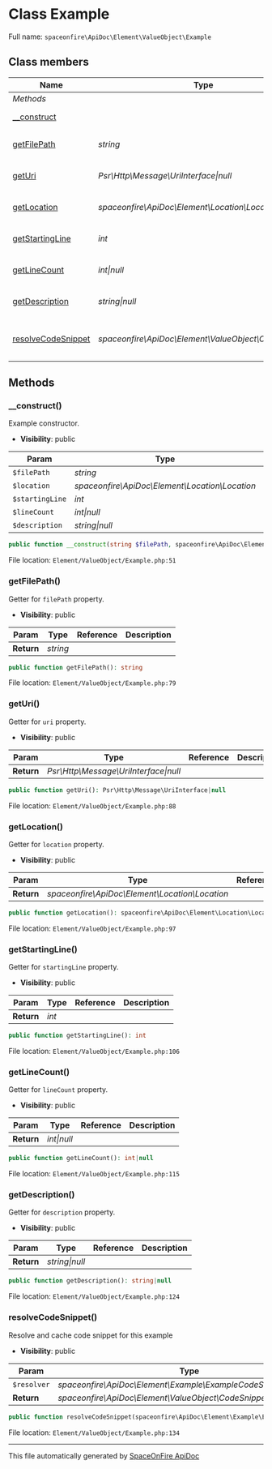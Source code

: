 # Class Example

Full name: `spaceonfire\ApiDoc\Element\ValueObject\Example`

## Class members

| Name                                                                                     | Type                                                 | Summary                                         | Additional                   |
| ---------------------------------------------------------------------------------------- | ---------------------------------------------------- | ----------------------------------------------- | ---------------------------- |
| _Methods_                                                                                |                                                      |                                                 |                              |
| [\_\_construct](#spaceonfire_apidoc_element_valueobject_example_construct)               |                                                      | Example constructor.                            | [📢](# "Visibility: public") |
| [getFilePath](#spaceonfire_apidoc_element_valueobject_example_getfilepath)               | _string_                                             | Getter for `filePath` property.                 | [📢](# "Visibility: public") |
| [getUri](#spaceonfire_apidoc_element_valueobject_example_geturi)                         | _Psr\Http\Message\UriInterface&#124;null_            | Getter for `uri` property.                      | [📢](# "Visibility: public") |
| [getLocation](#spaceonfire_apidoc_element_valueobject_example_getlocation)               | _spaceonfire\ApiDoc\Element\Location\Location_       | Getter for `location` property.                 | [📢](# "Visibility: public") |
| [getStartingLine](#spaceonfire_apidoc_element_valueobject_example_getstartingline)       | _int_                                                | Getter for `startingLine` property.             | [📢](# "Visibility: public") |
| [getLineCount](#spaceonfire_apidoc_element_valueobject_example_getlinecount)             | _int&#124;null_                                      | Getter for `lineCount` property.                | [📢](# "Visibility: public") |
| [getDescription](#spaceonfire_apidoc_element_valueobject_example_getdescription)         | _string&#124;null_                                   | Getter for `description` property.              | [📢](# "Visibility: public") |
| [resolveCodeSnippet](#spaceonfire_apidoc_element_valueobject_example_resolvecodesnippet) | _spaceonfire\ApiDoc\Element\ValueObject\CodeSnippet_ | Resolve and cache code snippet for this example | [📢](# "Visibility: public") |

## Methods

<a name="spaceonfire_apidoc_element_valueobject_example_construct"></a>

### \_\_construct()

Example constructor.

-   **Visibility**: public

| Param           | Type                                           | Reference | Description |
| --------------- | ---------------------------------------------- | --------- | ----------- |
| `$filePath`     | _string_                                       | No        |             |
| `$location`     | _spaceonfire\ApiDoc\Element\Location\Location_ | No        |             |
| `$startingLine` | _int_                                          | No        |             |
| `$lineCount`    | _int&#124;null_                                | No        |             |
| `$description`  | _string&#124;null_                             | No        |             |

```php
public function __construct(string $filePath, spaceonfire\ApiDoc\Element\Location\Location $location, int $startingLine = 0, int|null $lineCount = null, string|null $description = null)
```

File location: `Element/ValueObject/Example.php:51`

<a name="spaceonfire_apidoc_element_valueobject_example_getfilepath"></a>

### getFilePath()

Getter for `filePath` property.

-   **Visibility**: public

| Param      | Type     | Reference | Description |
| ---------- | -------- | --------- | ----------- |
| **Return** | _string_ |           |             |

```php
public function getFilePath(): string
```

File location: `Element/ValueObject/Example.php:79`

<a name="spaceonfire_apidoc_element_valueobject_example_geturi"></a>

### getUri()

Getter for `uri` property.

-   **Visibility**: public

| Param      | Type                                      | Reference | Description |
| ---------- | ----------------------------------------- | --------- | ----------- |
| **Return** | _Psr\Http\Message\UriInterface&#124;null_ |           |             |

```php
public function getUri(): Psr\Http\Message\UriInterface|null
```

File location: `Element/ValueObject/Example.php:88`

<a name="spaceonfire_apidoc_element_valueobject_example_getlocation"></a>

### getLocation()

Getter for `location` property.

-   **Visibility**: public

| Param      | Type                                           | Reference | Description |
| ---------- | ---------------------------------------------- | --------- | ----------- |
| **Return** | _spaceonfire\ApiDoc\Element\Location\Location_ |           |             |

```php
public function getLocation(): spaceonfire\ApiDoc\Element\Location\Location
```

File location: `Element/ValueObject/Example.php:97`

<a name="spaceonfire_apidoc_element_valueobject_example_getstartingline"></a>

### getStartingLine()

Getter for `startingLine` property.

-   **Visibility**: public

| Param      | Type  | Reference | Description |
| ---------- | ----- | --------- | ----------- |
| **Return** | _int_ |           |             |

```php
public function getStartingLine(): int
```

File location: `Element/ValueObject/Example.php:106`

<a name="spaceonfire_apidoc_element_valueobject_example_getlinecount"></a>

### getLineCount()

Getter for `lineCount` property.

-   **Visibility**: public

| Param      | Type            | Reference | Description |
| ---------- | --------------- | --------- | ----------- |
| **Return** | _int&#124;null_ |           |             |

```php
public function getLineCount(): int|null
```

File location: `Element/ValueObject/Example.php:115`

<a name="spaceonfire_apidoc_element_valueobject_example_getdescription"></a>

### getDescription()

Getter for `description` property.

-   **Visibility**: public

| Param      | Type               | Reference | Description |
| ---------- | ------------------ | --------- | ----------- |
| **Return** | _string&#124;null_ |           |             |

```php
public function getDescription(): string|null
```

File location: `Element/ValueObject/Example.php:124`

<a name="spaceonfire_apidoc_element_valueobject_example_resolvecodesnippet"></a>

### resolveCodeSnippet()

Resolve and cache code snippet for this example

-   **Visibility**: public

| Param       | Type                                                            | Reference | Description |
| ----------- | --------------------------------------------------------------- | --------- | ----------- |
| `$resolver` | _spaceonfire\ApiDoc\Element\Example\ExampleCodeSnippetResolver_ | No        |             |
| **Return**  | _spaceonfire\ApiDoc\Element\ValueObject\CodeSnippet_            |           |             |

```php
public function resolveCodeSnippet(spaceonfire\ApiDoc\Element\Example\ExampleCodeSnippetResolver $resolver): spaceonfire\ApiDoc\Element\ValueObject\CodeSnippet
```

File location: `Element/ValueObject/Example.php:134`

---

This file automatically generated by [SpaceOnFire ApiDoc](https://github.com/spaceonfire/apidoc)
